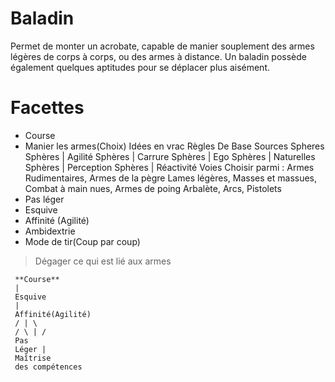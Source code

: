 # Baladin

Permet de monter un acrobate, capable de manier souplement des armes légères de corps à corps, ou des armes à distance. 
Un baladin possède également quelques aptitudes pour se déplacer plus aisément. 

# Facettes

* Course
* Manier les armes(Choix)
 Idées en vrac Règles De Base Sources Spheres Sphères | Agilité Sphères | Carrure Sphères | Ego Sphères | Naturelles Sphères | Perception Sphères | Réactivité Voies Choisir parmi :
 Armes Rudimentaires, Armes de la pègre
 Lames légères,
 Masses et massues, 
 Combat à main nues, Armes de poing
 Arbalète, Arcs,
 Pistolets
* Pas léger
* Esquive
* Affinité (Agilité)
* Ambidextrie
* Mode de tir(Coup par coup)
> Dégager ce qui est lié aux armes

```
 **Course**
 |
 Esquive
 |
 Affinité(Agilité)
 / | \
 / \ | /
 Pas 
 Léger |
 Maîtrise 
 des compétences 
```
